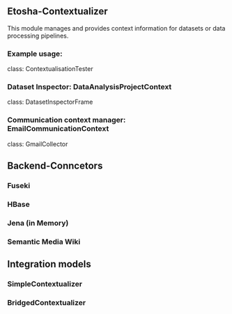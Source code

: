 ## Etosha-Contextualizer

This module manages and provides context information for datasets or data processing pipelines.

### Example usage:

class: ContextualisationTester



### Dataset Inspector: DataAnalysisProjectContext

class: DatasetInspectorFrame



### Communication context manager: EmailCommunicationContext

class: GmailCollector



## Backend-Conncetors 

### Fuseki

### HBase

### Jena (in Memory)

### Semantic Media Wiki



## Integration models

### SimpleContextualizer

### BridgedContextualizer



